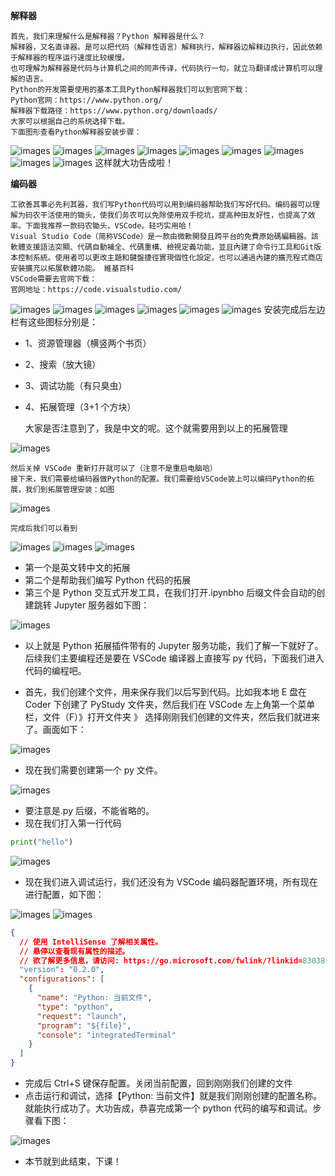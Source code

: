 **解释器**

    首先，我们来理解什么是解释器？Python 解释器是什么？
    解释器，又名直译器。是可以把代码（解释性语言）解释执行，解释器边解释边执行，因此依赖于解释器的程序运行速度比较缓慢。
    也可理解为解释器是代码与计算机之间的同声传译，代码执行一句，就立马翻译成计算机可以理解的语言。
    Python的开发需要使用的基本工具Python解释器我们可以到官网下载：
    Python官网：https://www.python.org/
    解释器下载路径：https://www.python.org/downloads/
    大家可以根据自己的系统选择下载。
    下面图形查看Python解释器安装步骤：

![images](./images/img0011.png)
![images](./images/img001.png)
![images](./images/img002.png)
![images](./images/img003.png)
![images](./images/img004.png)
![images](./images/img005.png)
![images](./images/img006.png)
![images](./images/img007.png)
![images](./images/img008.png)
这样就大功告成啦！

**编码器**

    工欲善其事必先利其器，我们写Python代码可以用到编码器帮助我们写好代码。编码器可以理解为码农干活使用的锄头，使我们务农可以免除使用双手挖坑，提高种田友好性，也提高了效率。下面我推荐一款码农锄头，VSCode。轻巧实用哈！
    Visual Studio Code（简称VSCode）是一款由微軟開發且跨平台的免費原始碼編輯器。該軟體支援語法突顯、代碼自動補全、代碼重構、檢視定義功能，並且內建了命令行工具和Git版本控制系統。使用者可以更改主題和鍵盤捷徑實現個性化設定，也可以通過內建的擴充程式商店安裝擴充以拓展軟體功能。 維基百科
    VSCode需要去官网下载：
    官网地址：https://code.visualstudio.com/

![images](./images/img009.png)
![images](./images/img010.png)
![images](./images/img011.png)
![images](./images/img012.png)
![images](./images/img013.png)
![images](./images/img014.png)
安装完成后左边栏有这些图标分别是：

- 1、资源管理器（横竖两个书页）
- 2、搜索（放大镜）
- 3、调试功能（有只臭虫）
- 4、拓展管理（3+1 个方块）

  大家是否注意到了，我是中文的呢。这个就需要用到以上的拓展管理

![images](./images/img015.png)

    然后关掉 VSCode 重新打开就可以了（注意不是重启电脑哈）
    接下来，我们需要给编码器做Python的配置。我们需要给VSCode装上可以编码Python的拓展，我们到拓展管理安装：如图

![images](./images/img016.png)

    完成后我们可以看到

![images](./images/img017.png)
![images](./images/img018.png)
![images](./images/img019.png)

- 第一个是英文转中文的拓展
- 第二个是帮助我们编写 Python 代码的拓展
- 第三个是 Python 交互式开发工具，在我们打开.ipynbho 后缀文件会自动的创建跳转 Jupyter 服务器如下图：

![images](./images/img020.png)

- 以上就是 Python 拓展插件带有的 Jupyter 服务功能，我们了解一下就好了。后续我们主要编程还是要在 VSCode 编译器上直接写 py 代码，下面我们进入代码的编程吧。

- 首先，我们创建个文件，用来保存我们以后写到代码。比如我本地 E 盘在 Coder 下创建了 PyStudy 文件夹，然后我们在 VSCode 左上角第一个菜单栏，文件（F）》打开文件夹 》 选择刚刚我们创建的文件夹，然后我们就进来了。画面如下：

![images](./images/img021.png)

- 现在我们需要创建第一个 py 文件。

![images](./images/img022.png)

- 要注意是.py 后缀，不能省略的。
- 现在我们打入第一行代码

```py
print("hello")
```

![images](./images/img023.png)

- 现在我们进入调试运行，我们还没有为 VSCode 编码器配置环境，所有现在进行配置，如下图：

![images](./images/img024.png)
![images](./images/img025.png)

```json
{
  // 使用 IntelliSense 了解相关属性。
  // 悬停以查看现有属性的描述。
  // 欲了解更多信息，请访问: https://go.microsoft.com/fwlink/?linkid=830387
  "version": "0.2.0",
  "configurations": [
    {
      "name": "Python: 当前文件",
      "type": "python",
      "request": "launch",
      "program": "${file}",
      "console": "integratedTerminal"
    }
  ]
}
```

- 完成后 Ctrl+S 键保存配置。关闭当前配置，回到刚刚我们创建的文件
- 点击运行和调试，选择【Python: 当前文件】就是我们刚刚创建的配置名称。就能执行成功了。大功告成，恭喜完成第一个 python 代码的编写和调试。步骤看下图：

![images](./images/img026.png)



- 本节就到此结束，下课！


